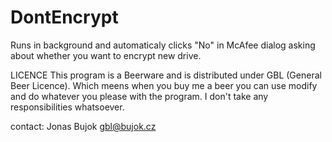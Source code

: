 # DontEncrypt
Runs in background and automaticaly clicks "No" in McAfee dialog asking about whether you want to encrypt new drive.

LICENCE
This program is a Beerware and is distributed under GBL (General Beer Licence). Which meens when you buy me a beer you can use modify and do whatever you please with the program. I don't take any responsibilities whatsoever.

contact: Jonas Bujok gbl@bujok.cz
